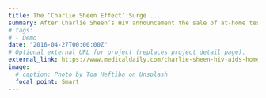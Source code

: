 ```yaml
---
title: The ‘Charlie Sheen Effect’:Surge ...
summary: After Charlie Sheen’s HIV announcement the sale of at-home test kits for the virus nearly doubled,...
# tags:
# - Demo
date: "2016-04-27T00:00:00Z"
# Optional external URL for project (replaces project detail page).
external_link: https://www.medicaldaily.com/charlie-sheen-hiv-aids-home-testing-kit-417714
image:
  # caption: Photo by Toa Heftiba on Unsplash
  focal_point: Smart
---
```

